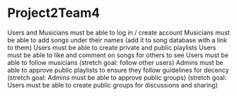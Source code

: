 # Project2Team4

Users and Musicians must be able to log in / create account
Musicians must be able to add songs under their names (add it to song database with a link to them)
Users must be able to create private and public playlists 
Users must be able to like and comment on songs for others to see
Users must be able to follow musicians (stretch goal: follow other users)
Admins must be able to approve public playlists to ensure they follow guidelines for decency
(stretch goal: Admins must be able to approve public groups)
(stretch goal: Users must be able to create public groups for discussions and sharing)
